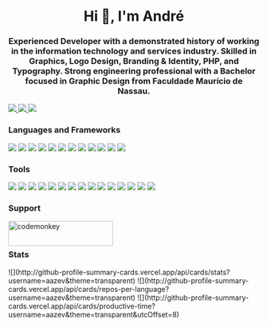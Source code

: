 <h1 align="center">Hi 👋, I'm André</h1>
<h3 align="center">Experienced Developer with a demonstrated history of working in the information technology and services industry. Skilled in Graphics, Logo Design, Branding & Identity, PHP, and Typography. Strong engineering professional with a Bachelor focused in Graphic Design from Faculdade Maurício de Nassau.</h3>
<p align="left">
    <a href="https://linkedin.com/in/aazev" target="_blank">
        <img src="https://img.shields.io/badge/linkedin-blue?style=flat-round&logo=linkedin&logoColor=white" />
    </a>
    <a href="https://www.behance.net/andreazev" target="_blank">
        <img src="https://img.shields.io/badge/behance-blue?style=flat-round&logo=behance&logoColor=white" />
    </a>
    <a href="https://twitter.com/andreazev" target="_blank">
        <img src="https://img.shields.io/badge/twitter-blue?style=flat-round&logo=twitter&logoColor=white" />
    </a>
</p>

<h3 align="left">Languages and Frameworks</h3>
<p align="left">
    <img src="https://img.shields.io/badge/rust-black?style=for-the-badge&logo=rust" />
    <img src="https://img.shields.io/badge/php-black?style=for-the-badge&logo=php" />
    <img src="https://img.shields.io/badge/laravel-white?style=for-the-badge&logo=laravel" />
    <img src="https://img.shields.io/badge/typescript-black?style=for-the-badge&logo=typescript" />
    <img src="https://img.shields.io/badge/react-white?style=for-the-badge&logo=react" />
    <img src="https://img.shields.io/badge/bash-black?style=for-the-badge&logo=bash" />
    <img src="https://img.shields.io/badge/python-black?style=for-the-badge&logo=python" />
    <img src="https://img.shields.io/badge/css-black?style=for-the-badge&logo=css3" />
    <img src="https://img.shields.io/badge/html-black?style=for-the-badge&logo=html5" />
    <img src="https://img.shields.io/badge/sass-black?style=for-the-badge&logo=sass" />
    <img src="https://img.shields.io/badge/tailwind-white?style=for-the-badge&logo=tailwindcss" />
    <img src="https://img.shields.io/badge/jestjs-black?style=for-the-badge&logo=jest" />
</p>

<h3 align="left">Tools</h3>
<p align="left">
    <img src="https://img.shields.io/badge/azure-gray?style=for-the-badge&logo=azure-devops&logoColor=white" />
    <img src="https://img.shields.io/badge/docker-gray?style=for-the-badge&logo=docker&logoColor=white" />
    <img src="https://img.shields.io/badge/git-gray?style=for-the-badge&logo=git&logoColor=white" />
    <img src="https://img.shields.io/badge/graphql-gray?style=for-the-badge&logo=graphql&logoColor=white" />
    <img src="https://img.shields.io/badge/nginx-gray?style=for-the-badge&logo=nginx&logoColor=white" />
    <img src="https://img.shields.io/badge/rabbitmq-gray?style=for-the-badge&logo=rabbitmq&logoColor=white" />
    <img src="https://img.shields.io/badge/mariadb-gray?style=for-the-badge&logo=mariadb&logoColor=white" />
    <img src="https://img.shields.io/badge/mysql-gray?style=for-the-badge&logo=mysql&logoColor=white" />
    <img src="https://img.shields.io/badge/postgresql-gray?style=for-the-badge&logo=postgresql&logoColor=white" />
    <img src="https://img.shields.io/badge/mongodb-gray?style=for-the-badge&logo=mongodb&logoColor=white" />
    <img src="https://img.shields.io/badge/illustrator-gray?style=for-the-badge&logo=adobe-illustrator&logoColor=white" />
    <img src="https://img.shields.io/badge/photoshop-gray?style=for-the-badge&logo=adobe-photoshop&logoColor=white" />
    <img src="https://img.shields.io/badge/xd-gray?style=for-the-badge&logo=adobe-xd&logoColor=white" />
    <img src="https://img.shields.io/badge/webpack-gray?style=for-the-badge&logo=webpack&logoColor=white" />
    <img src="https://img.shields.io/badge/svelte-black?style=for-the-badge&logo=svelte" />
</p>

<h3 align="left">Support</h3>
<p><a href="https://www.buymeacoffee.com/codemonkey"> <img align="left" src="https://cdn.buymeacoffee.com/buttons/v2/default-yellow.png" height="50" width="210" alt="codemonkey" /></a></p><br><br>

<h3 align="left">Stats</h3>
<p align="left">
    ![](http://github-profile-summary-cards.vercel.app/api/cards/stats?username=aazev&theme=transparent)
    ![](http://github-profile-summary-cards.vercel.app/api/cards/repos-per-language?username=aazev&theme=transparent)
    ![](http://github-profile-summary-cards.vercel.app/api/cards/productive-time?username=aazev&theme=transparent&utcOffset=8)
</p>

